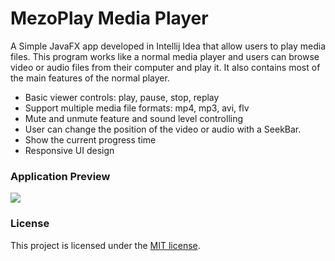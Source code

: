 # MezoPlay Media Player

A Simple JavaFX app developed in Intellij Idea that allow users to play media files.
This program works like a normal media player and users can browse video or audio files from their computer and play it. 
It also contains most of the main features of the normal player.

- Basic viewer controls: play, pause, stop, replay
- Support multiple media file formats: mp4, mp3, avi, flv
- Mute and unmute feature and sound level controlling
- User can change the position of the video or audio with a SeekBar.
- Show the current progress time 
- Responsive UI design

### Application Preview

![](asset/video-player.gif)


### License

This project is licensed under the [MIT license](LICENSE).
